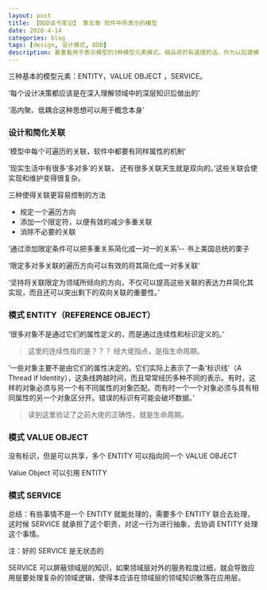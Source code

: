 ```yaml
---
layout: post
title: 【DDD读书笔记】 第五章 软件中所表示的模型
date: 2020-4-14
categories: blog
tags: [design, 设计模式, DDD]
description: 着重看用于表示模型的3种模型元素模式。细品讲的有道理的话。作为以后建模的参考原则。
---
```


三种基本的模型元素：ENTITY，VALUE OBJECT ，SERVICE。

‘每个设计决策都应该是在深入理解领域中的深层知识后做出的’

‘高内聚、低耦合这种思想可以用于概念本身’

### 设计和简化关联

‘模型中每个可遍历的关联，软件中都要有同样属性的机制’

‘现实生活中有很多‘多对多’的关联， 还有很多关联天生就是双向的。’这些关联会使实现和维护变得很复杂。

三种使得关联更容易控制的方法

-   规定一个遍历方向
-   添加一个限定符，以便有效的减少多重关联
-   消除不必要的关联

‘通过添加限定条件可以把多重关系简化成一对一的关系’-- 书上美国总统的栗子

‘限定多对多关联的遍历方向可以有效的将其简化成一对多关联’

‘坚持将关联限定为领域所倾向的方向，不仅可以提高这些关联的表达力并简化其实现，而且还可以突出剩下的双向关联的重要性。’

### 模式 ENTITY（REFERENCE OBJECT）

‘很多对象不是通过它们的属性定义的，而是通过连续性和标识定义的。’

> 这里的连续性指的是？？？ 经大佬指点，是指生命周期。

‘一些对象主要不是由它们的属性决定的。它们实际上表示了一条'标识线'（A Thread if Identity），这条线跨越时间，而且常常经历多种不同的表示。有时，这样的对象必须与另一个有不同属性的对象匹配。而有时一个一个对象必须与具有相同属性的另一个对象区分开。错误的标识有可能会破坏数据。’

> 读到这里验证了之前大佬的正确性，就是生命周期。

### 模式 VALUE OBJECT

没有标识，但是可以共享，多个 ENTITY 可以指向同一个 VALUE OBJECT

Value Object 可以引用 ENTITY

### 模式 SERVICE

总结：有些事情不是一个 ENTITY 就能处理的，需要多个 ENTITY 联合去处理，这时候 SERVICE 就承担了这个职责，对这一行为进行抽象，去协调 ENTITY 处理这个事情。

注：好的 SERVICE 是无状态的

SERVICE 可以屏蔽领域层的知识，如果领域层对外的服务粒度过细，就会导致应用层要处理复杂的领域逻辑，使得本应该在领域层的领域知识散落在应用层。

